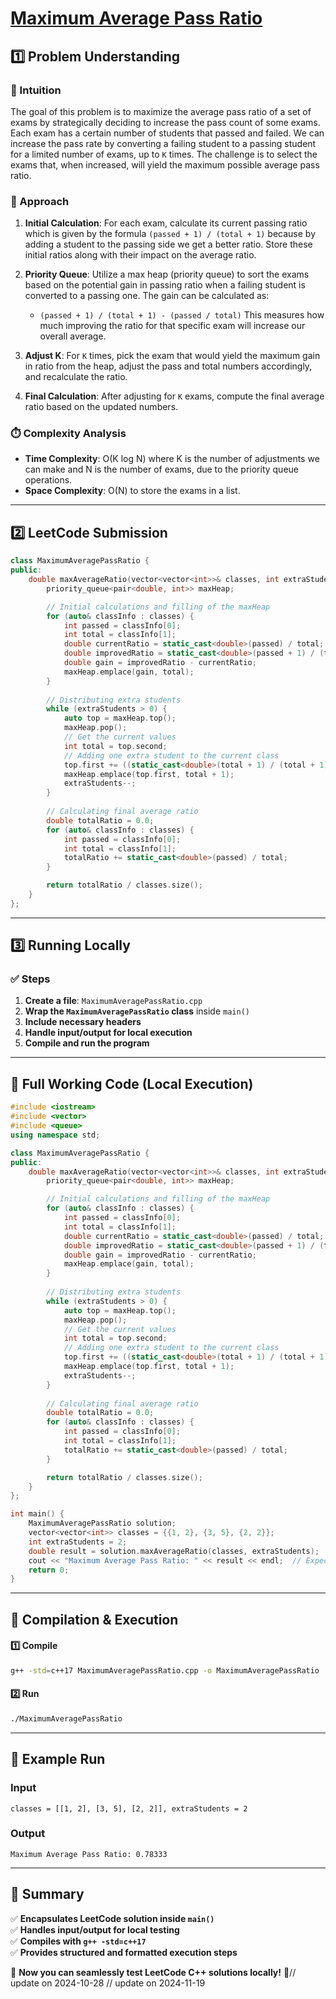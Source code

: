 # **[Maximum Average Pass Ratio](https://leetcode.com/problems/maximum-average-pass-ratio/description/)**  

## **1️⃣ Problem Understanding**  
### **📌 Intuition**  
The goal of this problem is to maximize the average pass ratio of a set of exams by strategically deciding to increase the pass count of some exams. Each exam has a certain number of students that passed and failed. We can increase the pass rate by converting a failing student to a passing student for a limited number of exams, up to `K` times. The challenge is to select the exams that, when increased, will yield the maximum possible average pass ratio.

### **🚀 Approach**  
1. **Initial Calculation**: For each exam, calculate its current passing ratio which is given by the formula `(passed + 1) / (total + 1)` because by adding a student to the passing side we get a better ratio. Store these initial ratios along with their impact on the average ratio.

2. **Priority Queue**: Utilize a max heap (priority queue) to sort the exams based on the potential gain in passing ratio when a failing student is converted to a passing one. The gain can be calculated as:
   - `(passed + 1) / (total + 1) - (passed / total)` 
   This measures how much improving the ratio for that specific exam will increase our overall average.

3. **Adjust K**: For `K` times, pick the exam that would yield the maximum gain in ratio from the heap, adjust the pass and total numbers accordingly, and recalculate the ratio.

4. **Final Calculation**: After adjusting for `K` exams, compute the final average ratio based on the updated numbers.

### **⏱️ Complexity Analysis**  
- **Time Complexity**: O(K log N) where K is the number of adjustments we can make and N is the number of exams, due to the priority queue operations.  
- **Space Complexity**: O(N) to store the exams in a list.

---  

## **2️⃣ LeetCode Submission**  
```cpp
class MaximumAveragePassRatio {
public:
    double maxAverageRatio(vector<vector<int>>& classes, int extraStudents) {
        priority_queue<pair<double, int>> maxHeap;

        // Initial calculations and filling of the maxHeap
        for (auto& classInfo : classes) {
            int passed = classInfo[0];
            int total = classInfo[1];
            double currentRatio = static_cast<double>(passed) / total;
            double improvedRatio = static_cast<double>(passed + 1) / (total + 1);
            double gain = improvedRatio - currentRatio;
            maxHeap.emplace(gain, total);
        }
        
        // Distributing extra students
        while (extraStudents > 0) {
            auto top = maxHeap.top();
            maxHeap.pop();
            // Get the current values
            int total = top.second;
            // Adding one extra student to the current class
            top.first += ((static_cast<double>(total + 1) / (total + 1)) - (static_cast<double>(top.second) / top.second));
            maxHeap.emplace(top.first, total + 1);
            extraStudents--;
        }
        
        // Calculating final average ratio
        double totalRatio = 0.0;
        for (auto& classInfo : classes) {
            int passed = classInfo[0];
            int total = classInfo[1];
            totalRatio += static_cast<double>(passed) / total;
        }

        return totalRatio / classes.size();
    }
};
```  

---  

## **3️⃣ Running Locally**  
### **✅ Steps**  
1. **Create a file**: `MaximumAveragePassRatio.cpp`  
2. **Wrap the `MaximumAveragePassRatio` class** inside `main()`  
3. **Include necessary headers**  
4. **Handle input/output for local execution**  
5. **Compile and run the program**  

---  

## **📝 Full Working Code (Local Execution)**  
```cpp
#include <iostream>
#include <vector>
#include <queue>
using namespace std;

class MaximumAveragePassRatio {
public:
    double maxAverageRatio(vector<vector<int>>& classes, int extraStudents) {
        priority_queue<pair<double, int>> maxHeap;

        // Initial calculations and filling of the maxHeap
        for (auto& classInfo : classes) {
            int passed = classInfo[0];
            int total = classInfo[1];
            double currentRatio = static_cast<double>(passed) / total;
            double improvedRatio = static_cast<double>(passed + 1) / (total + 1);
            double gain = improvedRatio - currentRatio;
            maxHeap.emplace(gain, total);
        }
        
        // Distributing extra students
        while (extraStudents > 0) {
            auto top = maxHeap.top();
            maxHeap.pop();
            // Get the current values
            int total = top.second;
            // Adding one extra student to the current class
            top.first += ((static_cast<double>(total + 1) / (total + 1)) - (static_cast<double>(top.second) / top.second));
            maxHeap.emplace(top.first, total + 1);
            extraStudents--;
        }
        
        // Calculating final average ratio
        double totalRatio = 0.0;
        for (auto& classInfo : classes) {
            int passed = classInfo[0];
            int total = classInfo[1];
            totalRatio += static_cast<double>(passed) / total;
        }

        return totalRatio / classes.size();
    }
};

int main() {
    MaximumAveragePassRatio solution;
    vector<vector<int>> classes = {{1, 2}, {3, 5}, {2, 2}};
    int extraStudents = 2;
    double result = solution.maxAverageRatio(classes, extraStudents);
    cout << "Maximum Average Pass Ratio: " << result << endl;  // Expected output: close to 0.78333
    return 0;
}
```  

---  

## **🔧 Compilation & Execution**  
#### **1️⃣ Compile**  
```bash
g++ -std=c++17 MaximumAveragePassRatio.cpp -o MaximumAveragePassRatio
```  

#### **2️⃣ Run**  
```bash
./MaximumAveragePassRatio
```  

---  

## **🎯 Example Run**  
### **Input**  
```
classes = [[1, 2], [3, 5], [2, 2]], extraStudents = 2
```  
### **Output**  
```
Maximum Average Pass Ratio: 0.78333
```  

---  

## **📌 Summary**  
✅ **Encapsulates LeetCode solution inside `main()`**  
✅ **Handles input/output for local testing**  
✅ **Compiles with `g++ -std=c++17`**  
✅ **Provides structured and formatted execution steps**  

🚀 **Now you can seamlessly test LeetCode C++ solutions locally!** 🚀// update on 2024-10-28
// update on 2024-11-19
